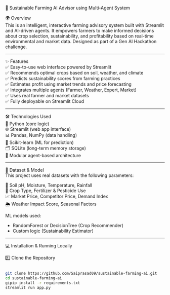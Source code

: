 🌱 Sustainable Farming AI Advisor using Multi-Agent System

🌍 Overview  
This is an intelligent, interactive farming advisory system built with Streamlit and AI-driven agents. It empowers farmers to make informed decisions about crop selection, sustainability, and profitability based on real-time environmental and market data. Designed as part of a Gen AI Hackathon challenge.

---

✨ Features  
✅ Easy-to-use web interface powered by Streamlit  
✅ Recommends optimal crops based on soil, weather, and climate  
✅ Predicts sustainability scores from farming practices  
✅ Estimates profit using market trends and price forecasting  
✅ Integrates multiple agents (Farmer, Weather, Expert, Market)  
✅ Uses real farmer and market datasets  
✅ Fully deployable on Streamlit Cloud

---

🛠️ Technologies Used  
🐍 Python (core logic)  
🌐 Streamlit (web app interface)  
📊 Pandas, NumPy (data handling)  
🤖 Scikit-learn (ML for prediction)  
🗂️ SQLite (long-term memory storage)  
🧠 Modular agent-based architecture  

---

📂 Dataset & Model  
This project uses real datasets with the following parameters:

🧪 Soil pH, Moisture, Temperature, Rainfall  
🌾 Crop Type, Fertilizer & Pesticide Use  
📈 Market Price, Competitor Price, Demand Index  
🌦️ Weather Impact Score, Seasonal Factors

ML models used:
- RandomForest or DecisionTree (Crop Recommender)
- Custom logic (Sustainability Estimator)

---

💻 Installation & Running Locally

1️⃣ Clone the Repository  
```bash

git clone https://github.com/Saiprasad09/sustainable-farming-ai.git
cd sustainable-farming-ai
gipip install -r requirements.txt
streamlit run app.py

